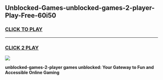 
## Unblocked-Games-unblocked-games-2-player-Play-Free-60i50
<h3>
<a href="https://premium76.site?title=unblocked-games-2-player&ref=21A">CLICK TO PLAY</a></h3>
<hr>

<h3>
<a href="https://premium76.site?title=unblocked-games-2-player&ref=21A">CLICK 2 PLAY</a>
  
</h3>

<a href="https://premium76.site?title=unblocked-games-2-player&ref=21A"><img src="https://clearcache.store/games.png"></a>


**unblocked-games-2-player games unblocked: Your Gateway to Fun and Accessible Online Gaming**
